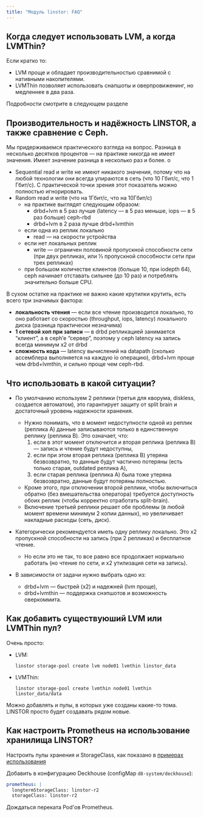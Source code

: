 ```yaml
---
title: "Модуль linstor: FAQ"
---
```


## Когда следует использовать LVM, а когда LVMThin?

Если кратко то:
- LVM проще и обладает производительностью сравнимой с нативными накопителями.
- LVMThin позволяет использовать снапшоты и оверпровиженинг, но медленнее в два раза.

Подробности смотрите в следующем разделе

## Производительность и надёжность LINSTOR, а также сравнение с Ceph.

Мы придерживаемся практического взгляда на вопрос. Разница в несколько десятков процентов — на практике никогда не имеет значения. Имеет значение разница в несколько раз и более.
o

- Sequential read и write не имеют никакого значения, потому что на любой технологии они всегда упираются в сеть (что 10 Гбит/с, что 1 Гбит/с). С практической точки зрения этот показатель можно полностью игнорировать.
- Random read и write (что на 1Гбит/с, что на 10Гбит/с)
  - на практике выглядят следующим образом:
    - drbd+lvm в 5 раз лучше (latency — в 5 раз меньше, iops — в 5 раз больше) ceph-rbd
    - drbd+lvm в 2 раза лучше drbd+lvmthin
  - если одна из реплик локально
    - read — на скорости устройства
  - если нет локальных реплик
    - write — ограничен половиной пропускной способности сети (при двух репликах, или ⅓ пропускной способности сети при трех репликах)
  - при большом количестве клиентов (больше 10, при iodepth 64), ceph начинает отставать сильнее (до 10 раз) и потреблять значительно больше CPU.

В сухом остатке на практике не важно какие крутилки крутить, есть всего три значимых фактора:
- **локальность чтения** — если все чтение производится локально, то оно работает со скоростью (throughput, iops, latency) локального диска (разница практически незначима) 
- **1 сетевой хоп при записи** — в drbd репликацией занимается “клиент”, а в ceph’е “сервер”, поэтому у ceph latency на запись всегда минимум x2 от drbd
- **сложность кода** — latency вычислений на datapath (сколько ассемблера выполняется на каждую io операцию), drbd+lvm проще чем drbd+lvmthin, и сильно проще чем ceph-rbd.

## Что использовать в какой ситуации?

- По умолчанию используем 2 реплики (третья для кворума, diskless, создается автоматом), это гарантирует защиту от split brain и достаточный уровень надежности хранения.
  - Нужно понимать, что в момент недоступности одной из реплик (реплика A) данные записываются только в единственную реплику (реплика B). Это означает, что:
     1. если в этот момент отключится и вторая реплика (реплика B) — запись и чтение будут недоступны,
     1. если при этом вторая реплика (реплика B) утеряна безвозвратно, то данные будут частично потеряны (есть только старая, outdated реплика A),
     1. если старая реплика (реплика A) была тоже утеряна безвозвратно, данные будут потеряны полностью.
  - Кроме этого, при отключении второй реплики, чтобы включиться обратно (без вмешательства оператора) требуется доступность обоих реплик (чтобы корректно отработать split-brain).
  - Включение третьей реплики решает обе проблемы (в любой момент времени минимум 2 копии данных), но увеличивает накладные расходы (сеть, диск).

- Категорически рекомендуется иметь одну реплику локально. Это x2 пропускной способности на запись (при 2 репликах) и бесплатное чтение.
  - Но если это не так, то все равно все продолжает нормально работать (но чтение по сети, и x2 утилизация сети на запись).
- В зависимости от задачи нужно выбрать одно из:
  - drbd+lvm — быстрей (x2) и надежней (lvm проще),
  - drbd+lvmthin — поддержка снэпшотов и возможность оверкоммита.

## Как добавить существуюший LVM или LVMThin пул?

Очень просто:

- LVM:
  ```
  linstor storage-pool create lvm node01 lvmthin linstor_data
  ```
  
- LVMThin:
  ```
  linstor storage-pool create lvmthin node01 lvmthin linstor_data/data
  ```

Можно добавлять и пулы, в которых уже созданы какие-то тома. LINSTOR просто будет создавать рядом новые.

## Как настроить Prometheus на использование хранилища LINSTOR?

Настроить пулы хранения и StorageClass, как показано в [примерах использования](usage.html)

Добавить в конфигурацию Deckhouse (configMap `d8-system/deckhouse`):
```yaml
prometheus: |
  longtermStorageClass: linstor-r2
  storageClass: linstor-r2
```

Дождаться переката Pod'ов Prometheus.
